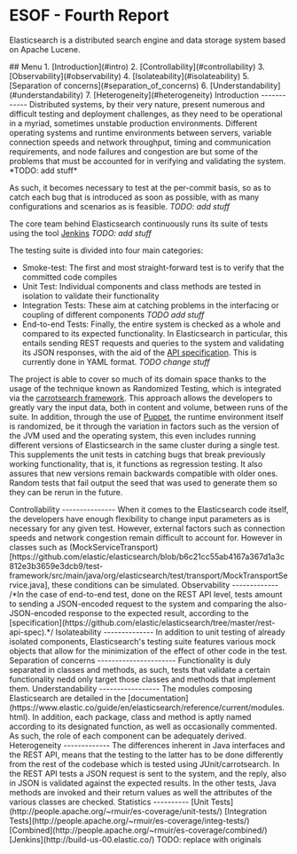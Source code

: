 ESOF - Fourth Report
====================
Elasticsearch is a distributed search engine and data storage system based on Apache Lucene.

<a name="index"/>
## Menu
1. [Introduction](#intro)
2. [Controllability](#controllability)
3. [Observability](#observability)
4. [Isolateability](#isolateability)
5. [Separation of concerns](#separation_of_concerns)
6. [Understandability](#understandability)
7. [Heterogeneity](#heterogeneity)

<a name="intro" />
Introduction
------------
Distributed systems, by their very nature, present numerous and difficult testing and deployment challenges, as they need to be operational in a myriad, sometimes unstable production environments. Different operating systems and runtime environments between servers, variable connection speeds and network throughput, timing and communication requirements, and node failures and congestion are but some of the problems that must be accounted for in verifying and validating the system. *TODO: add stuff*

As such, it becomes necessary to test at the per-commit basis, so as to catch each bug that is introduced as soon as possible, with as many configurations and scenarios as is feasible. *TODO: add stuff*

The core team behind Elasticsearch continuously runs its suite of tests using the tool [Jenkins](https://jenkins-ci.org/) *TODO: add stuff*

The testing suite is divided into four main categories:
  - Smoke-test: The first and most straight-forward test is to verify that the committed code compiles
  - Unit Test: Individual components and class methods are tested in isolation to validate their functionality
  - Integration Tests: These aim at catching problems in the interfacing or coupling of different components *TODO add stuff*
  - End-to-end Tests: Finally, the entire system is checked as a whole and compared to its expected functionality. In Elasticsearch in particular, this entails sending REST requests and queries to the system and validating its JSON responses, with the aid of the [API specification](https://github.com/F0lha/elasticsearch/tree/master/rest-api-spec). This is currently done in YAML format. *TODO change stuff* 

The project is able to cover so much of its domain space thanks to the usage of the technique known as Randomized Testing, which is integrated via the [carrotsearch framework](https://github.com/randomizedtesting/randomizedtesting). This approach allows the developers to greatly vary the input data, both in content and volume, between runs of the suite. In addition, through the use of [Puppet](https://puppetlabs.com/), the runtime environment itself is randomized, be it through the variation in factors such as the version of the JVM used and the operating system, this even includes running different versions of Elasticsearch in the same cluster during a single test. This supplements the unit tests in catching bugs that break previously working functionality, that is, it functions as regression testing. It also assures that new versions remain backwards compatible with older ones. Random tests that fail output the seed that was used to generate them so they can be rerun in the future.

<a name="controllability" />
Controllability
---------------
When it comes to the Elasticsearch code itself, the developers have enough flexibility to change input parameters as is necessary for any given test. However, external factors such as connection speeds and network congestion remain difficult to account for. However in classes such as (MockServiceTransport)[https://github.com/elastic/elasticsearch/blob/b6c21cc55ab4167a367d1a3c812e3b3659e3dcb9/test-framework/src/main/java/org/elasticsearch/test/transport/MockTransportService.java], these conditions can be simulated.

<a name="observability" />
Observability
-------------
/*In the case of end-to-end test, done on the REST API level, tests amount to sending a JSON-encoded request to the system and comparing the also-JSON-encoded response to the expected result, according to the [specification](https://github.com/elastic/elasticsearch/tree/master/rest-api-spec).*/

<a name="isolateability" />
Isolateability
--------------
In addition to unit testing of already isolated components, Elasticsearch's testing suite features various mock objects that allow for the minimization of the effect of other code in the test.

<a name="separation_of_concerns" />
Separation of concerns
----------------------
Functionality is duly separated in classes and methods, as such, tests that validate a certain functionality nedd only target those classes and methods that implement them.

<a name="understandability" />
Understandability
-----------------
The modules composing Elasticsearch are detailed in the [documentation](https://www.elastic.co/guide/en/elasticsearch/reference/current/modules.html). In addition, each package, class and method is aptly named according to its designated function, as well as occasionally commented. As such, the role of each component can be adequately derived.

<a name="heterogeneity" />
Heterogeneity
-------------
The differences inherent in Java interfaces and the REST API, means that the testing to the latter has to be done differently from the rest of the codebase which is tested using JUnit/carrotsearch. In the REST API tests a JSON request is sent to the system, and the reply, also in JSON is validated against the expected results. In the other tests, Java methods are invoked and their return values as well the attributes of the various classes are checked.

<a name="statistics" />
Statistics
----------
[Unit Tests](http://people.apache.org/~rmuir/es-coverage/unit-tests/)
[Integration Tests](http://people.apache.org/~rmuir/es-coverage/integ-tests/)
[Combined](http://people.apache.org/~rmuir/es-coverage/combined/)
[Jenkins](http://build-us-00.elastic.co/)
TODO: replace with originals

